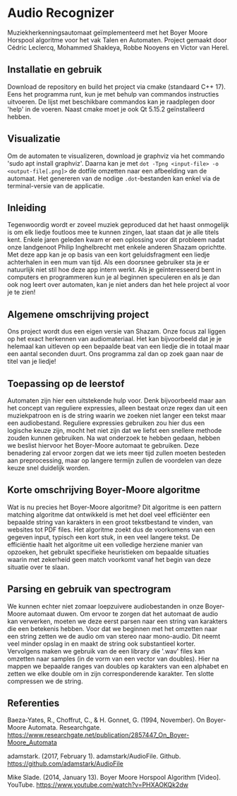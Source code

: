 # Audio Recognizer
Muziekherkenningsautomaat geïmplementeerd met het Boyer Moore Horspool algoritme voor het vak Talen en Automaten.
Project gemaakt door Cédric Leclercq, Mohammed Shakleya, Robbe Nooyens en Victor van Herel.

## Installatie en gebruik
Download de repository en build het project via cmake (standaard C++ 17). Eens het programma runt, kun je met behulp van commandos instructies uitvoeren. De lijst met beschikbare commandos kan je raadplegen door 'help' in de voeren. Naast cmake moet je ook Qt 5.15.2 geïnstalleerd hebben.<br>

## Visualizatie
Om de automaten te visualizeren, download je graphviz via het commando 'sudo apt install graphviz'.
Daarna kan je met `dot -Tpng <input-file> -o <output-file[.png]>` de dotfile omzetten naar een afbeelding van de automaat.
Het genereren van de nodige `.dot`-bestanden kan enkel via de terminal-versie van de applicatie.

## Inleiding
Tegenwoordig wordt er zoveel muziek geproduced dat het haast onmogelijk is om elk liedje foutloos mee te kunnen zingen, laat staan dat je alle titels kent. Enkele jaren geleden kwam er een oplossing voor dit probleem nadat onze landgenoot Philip Inghelbrecht met enkele anderen Shazam oprichtte. Met deze app kan je op basis van een kort geluidsfragment een liedje achterhalen in een mum van tijd. Als een doorsnee gebruiker sta je er natuurlijk niet stil hoe deze app intern werkt. Als je geïnteresseerd bent in computers en programmeren kun je al beginnen speculeren en als je dan ook nog leert over automaten, kan je niet anders dan het hele project al voor je te zien!

## Algemene omschrijving project
Ons project wordt dus een eigen versie van Shazam. Onze focus zal liggen op het exact herkennen van audiomateriaal. Het kan bijvoorbeeld dat je je helemaal kan uitleven op een bepaalde beat van een liedje die in totaal maar een aantal seconden duurt. Ons programma zal dan op zoek gaan naar de titel van je liedje!

## Toepassing op de leerstof
Automaten zijn hier een uitstekende hulp voor. Denk bijvoorbeeld maar aan het concept van reguliere expressies, alleen bestaat onze regex dan uit een muziekpatroon en is de string waarin we zoeken niet langer een tekst maar een audiobestand.
Reguliere expressies gebruiken zou hier dus een logische keuze zijn, mocht het niet zijn dat we liefst een snellere methode zouden kunnen gebruiken. Na wat onderzoek te hebben gedaan, hebben we beslist hiervoor het Boyer-Moore automaat te gebruiken. Deze benadering zal ervoor zorgen dat we iets meer tijd zullen moeten besteden aan preprocessing, maar op langere termijn zullen de voordelen van deze keuze snel duidelijk worden.

## Korte omschrijving Boyer-Moore algoritme
Wat is nu precies het Boyer-Moore algoritme? Dit algoritme is een pattern matching algoritme dat ontwikkeld is met het doel veel efficiënter een bepaalde string van karakters in een groot tekstbestand te vinden, van websites tot PDF files.
Het algoritme zoekt dus de voorkomens van een gegeven input, typisch een kort stuk, in een veel langere tekst. De efficiëntie haalt het algoritme uit een volledige herziene manier van opzoeken, het gebruikt specifieke heuristieken om bepaalde situaties waarin met zekerheid geen match voorkomt vanaf het begin van deze situatie over te slaan.

## Parsing en gebruik van spectrogram
We kunnen echter niet zomaar loepzuivere audiobestanden in onze Boyer-Moore automaat duwen. Om ervoor te zorgen dat het automaat de audio kan verwerken, moeten we deze eerst parsen naar een string van karakters die een betekenis hebben. Voor dat we beginnen met het omzetten naar een string zetten we de audio om van stereo naar mono-audio. Dit neemt veel minder opslag in en maakt de string ook substantieel korter. Vervolgens maken we gebruik van de een library die '.wav' files kan omzetten naar samples (in de vorm van een vector van doubles). Hier na mappen we bepaalde ranges van doubles op karakters van een alphabet en zetten we elke double om in zijn corresponderende karakter. Ten slotte compressen we de string.

## Referenties
Baeza-Yates, R., Choffrut, C., & H. Gonnet, G. (1994, November). On Boyer-Moore Automata. Researchgate. https://www.researchgate.net/publication/2857447_On_Boyer-Moore_Automata

adamstark. (2017, February 1). adamstark/AudioFile. Github. https://github.com/adamstark/AudioFile

Mike Slade. (2014, January 13). Boyer Moore Horspool Algorithm [Video]. YouTube. https://www.youtube.com/watch?v=PHXAOKQk2dw
